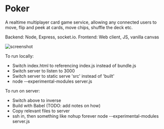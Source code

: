 # Poker 

A realtime multiplayer card game service, allowing any connected users to move, flip and peek at cards, move chips, shuffle the deck etc.

Backend: Node, Express, socket.io.
Frontend: Web client, JS, vanilla canvas

![screenshot](https://i.ibb.co/MDNwsTx/Screen-Shot-2020-04-03-at-6-15-56-PM-copy.png)

To run locally:
* Switch index.html to referencing index.js instead of bundle.js
* Switch server to listen to 3000
* Switch server to static serve 'src' instead of 'built'
* node --experimental-modules server.js

To run on server:
* Switch above to inverse
* Build with Babel (TODO: add notes on how)
* Copy relevant files to server
* ssh in, then something like nohup forever node --experimental-modules server.js
